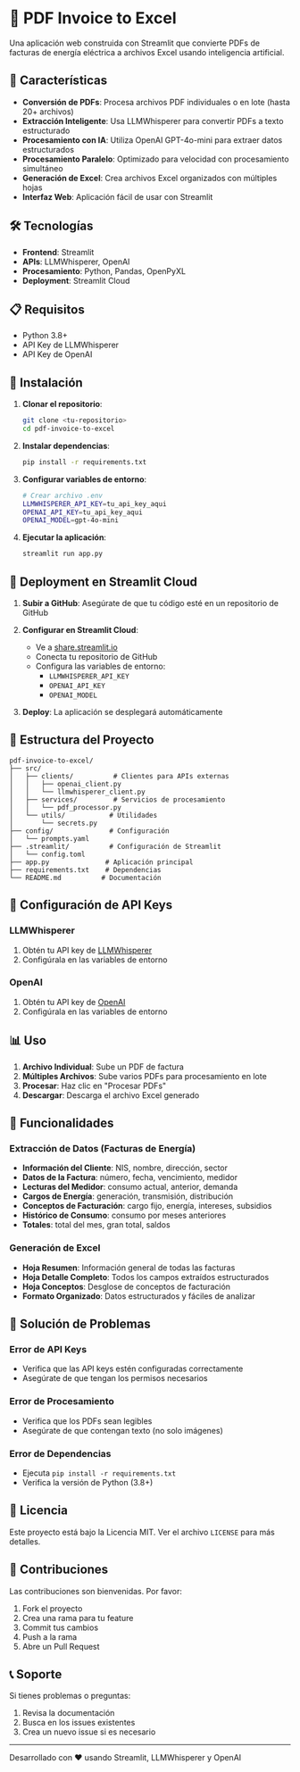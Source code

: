 # 📄 PDF Invoice to Excel

Una aplicación web construida con Streamlit que convierte PDFs de facturas de energía eléctrica a archivos Excel usando inteligencia artificial.

## 🚀 Características

- **Conversión de PDFs**: Procesa archivos PDF individuales o en lote (hasta 20+ archivos)
- **Extracción Inteligente**: Usa LLMWhisperer para convertir PDFs a texto estructurado
- **Procesamiento con IA**: Utiliza OpenAI GPT-4o-mini para extraer datos estructurados
- **Procesamiento Paralelo**: Optimizado para velocidad con procesamiento simultáneo
- **Generación de Excel**: Crea archivos Excel organizados con múltiples hojas
- **Interfaz Web**: Aplicación fácil de usar con Streamlit

## 🛠️ Tecnologías

- **Frontend**: Streamlit
- **APIs**: LLMWhisperer, OpenAI
- **Procesamiento**: Python, Pandas, OpenPyXL
- **Deployment**: Streamlit Cloud

## 📋 Requisitos

- Python 3.8+
- API Key de LLMWhisperer
- API Key de OpenAI

## 🔧 Instalación

1. **Clonar el repositorio**:
   ```bash
   git clone <tu-repositorio>
   cd pdf-invoice-to-excel
   ```

2. **Instalar dependencias**:
   ```bash
   pip install -r requirements.txt
   ```

3. **Configurar variables de entorno**:
   ```bash
   # Crear archivo .env
   LLMWHISPERER_API_KEY=tu_api_key_aqui
   OPENAI_API_KEY=tu_api_key_aqui
   OPENAI_MODEL=gpt-4o-mini
   ```

4. **Ejecutar la aplicación**:
   ```bash
   streamlit run app.py
   ```

## 🚀 Deployment en Streamlit Cloud

1. **Subir a GitHub**: Asegúrate de que tu código esté en un repositorio de GitHub

2. **Configurar en Streamlit Cloud**:
   - Ve a [share.streamlit.io](https://share.streamlit.io)
   - Conecta tu repositorio de GitHub
   - Configura las variables de entorno:
     - `LLMWHISPERER_API_KEY`
     - `OPENAI_API_KEY`
     - `OPENAI_MODEL`

3. **Deploy**: La aplicación se desplegará automáticamente

## 📁 Estructura del Proyecto

```
pdf-invoice-to-excel/
├── src/
│   ├── clients/          # Clientes para APIs externas
│   │   ├── openai_client.py
│   │   └── llmwhisperer_client.py
│   ├── services/         # Servicios de procesamiento
│   │   └── pdf_processor.py
│   └── utils/           # Utilidades
│       └── secrets.py
├── config/              # Configuración
│   └── prompts.yaml
├── .streamlit/          # Configuración de Streamlit
│   └── config.toml
├── app.py              # Aplicación principal
├── requirements.txt    # Dependencias
└── README.md          # Documentación
```

## 🔑 Configuración de API Keys

### LLMWhisperer
1. Obtén tu API key de [LLMWhisperer](https://llmwhisperer.com)
2. Configúrala en las variables de entorno

### OpenAI
1. Obtén tu API key de [OpenAI](https://platform.openai.com)
2. Configúrala en las variables de entorno

## 📊 Uso

1. **Archivo Individual**: Sube un PDF de factura
2. **Múltiples Archivos**: Sube varios PDFs para procesamiento en lote
3. **Procesar**: Haz clic en "Procesar PDFs"
4. **Descargar**: Descarga el archivo Excel generado

## 🎯 Funcionalidades

### Extracción de Datos (Facturas de Energía)
- **Información del Cliente**: NIS, nombre, dirección, sector
- **Datos de la Factura**: número, fecha, vencimiento, medidor
- **Lecturas del Medidor**: consumo actual, anterior, demanda
- **Cargos de Energía**: generación, transmisión, distribución
- **Conceptos de Facturación**: cargo fijo, energía, intereses, subsidios
- **Histórico de Consumo**: consumo por meses anteriores
- **Totales**: total del mes, gran total, saldos

### Generación de Excel
- **Hoja Resumen**: Información general de todas las facturas
- **Hoja Detalle Completo**: Todos los campos extraídos estructurados
- **Hoja Conceptos**: Desglose de conceptos de facturación
- **Formato Organizado**: Datos estructurados y fáciles de analizar

## 🐛 Solución de Problemas

### Error de API Keys
- Verifica que las API keys estén configuradas correctamente
- Asegúrate de que tengan los permisos necesarios

### Error de Procesamiento
- Verifica que los PDFs sean legibles
- Asegúrate de que contengan texto (no solo imágenes)

### Error de Dependencias
- Ejecuta `pip install -r requirements.txt`
- Verifica la versión de Python (3.8+)

## 📝 Licencia

Este proyecto está bajo la Licencia MIT. Ver el archivo `LICENSE` para más detalles.

## 🤝 Contribuciones

Las contribuciones son bienvenidas. Por favor:

1. Fork el proyecto
2. Crea una rama para tu feature
3. Commit tus cambios
4. Push a la rama
5. Abre un Pull Request

## 📞 Soporte

Si tienes problemas o preguntas:

1. Revisa la documentación
2. Busca en los issues existentes
3. Crea un nuevo issue si es necesario

---

Desarrollado con ❤️ usando Streamlit, LLMWhisperer y OpenAI
